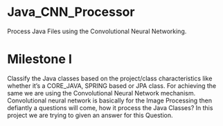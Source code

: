 # Java_CNN_Processor
Process Java Files using the Convolutional Neural Networking.

# Milestone I
Classify the Java classes based on the project/class characteristics like whether it’s a CORE_JAVA, SPRING based or JPA class. For achieving the same we are using the Convolutional Neural Network mechanism. Convolutional neural network is basically for the Image Processing then defiantly a questions will come, how it process the Java Classes? In this project we are trying to given an answer for this Question. 
